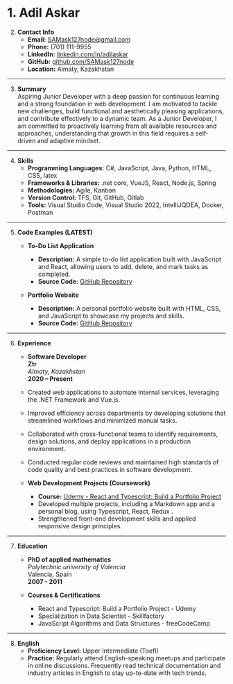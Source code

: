 # 1. Adil Askar

2. **Contact Info**  
   - **Email:** SAMask127node@gmail.com  
   - **Phone:** (701) 111-9955  
   - **LinkedIn:** [linkedin.com/in/adilaskar](https://linkedin.com/in/adilaskar)  
   - **GitHub:** [github.com/SAMask127node](https://github.com/SAMask127node)  
   - **Location:** Almaty, Kazakhstan  

---

3. **Summary**  
   Aspiring Junior Developer with a deep passion for continuous learning and a strong foundation in web development. 
   I am motivated to tackle new challenges, build functional and aesthetically pleasing applications, and 
   contribute effectively to a dynamic team. As a Junior Developer, I am committed to proactively learning 
   from all available resources and approaches, understanding that growth in this field requires a self-driven and adaptive mindset.

---

4. **Skills**  
   - **Programming Languages:** C#, JavaScript, Java, Python, HTML, CSS, latex  
   - **Frameworks & Libraries:** .net core, VueJS, React, Node.js, Spring  
   - **Methodologies:** Agile, Kanban  
   - **Version Control:** TFS, Git, GitHub, Gitlab  
   - **Tools:** Visual Studio Code, Visual Studio 2022,  IntelliJQDEA, Docker, Postman  

---

5. **Code Examples (LATEST)**  
   - **To-Do List Application**  
     - **Description:** A simple to-do list application built with JavaScript and React, allowing users to add, delete, and mark tasks as completed.
     - **Source Code:** [GitHub Repository](https://github.com/SAMask127node/todo-list)

   - **Portfolio Website**  
     - **Description:** A personal portfolio website built with HTML, CSS, and JavaScript to showcase my projects and skills.
     - **Source Code:** [GitHub Repository](https://github.com/SAMask127node/portfolio-website)

---

6. **Experience**  
    - **Software Developer**  
     **Ztr**  
     *Almaty, Kazakhstan*  
     **2020 – Present**

     - Created web applications to automate internal services, leveraging the .NET Framework and Vue.js.
     - Improved efficiency across departments by developing solutions that streamlined workflows and minimized manual tasks.
     - Collaborated with cross-functional teams to identify requirements, design solutions, and deploy applications in a production environment.
     - Conducted regular code reviews and maintained high standards of code quality and best practices in software development.

   - **Web Development Projects (Coursework)**  
     - **Course:** [Udemy - React and Typescript: Build a Portfolio Project](https://www.udemy.com/course/react-and-typescript-build-a-portfolio-project/learn/lecture/24186294?start=0#overview)  
     - Developed multiple projects, including a Markdown app and a personal blog, using Typescript, React, Redux .
     - Strengthened front-end development skills and applied responsive design principles.

---

7. **Education**  
   - **PhD of applied mathematics**  
     *Polytechnic university of Valencia*  
     Valencia, Spain  
     **2007 - 2011**

   - **Courses & Certifications**  
     - React and Typescript: Build a Portfolio Project - Udemy  
     - Specialization in Data Scientist - Skillfactory  
     - JavaScript Algorithms and Data Structures - freeCodeCamp  

---

8. **English**  
   - **Proficiency Level:** Upper Intermediate (Toefl)  
   - **Practice:** Regularly attend English-speaking meetups and participate in online discussions. Frequently read technical documentation and industry articles in English to stay up-to-date with tech trends.